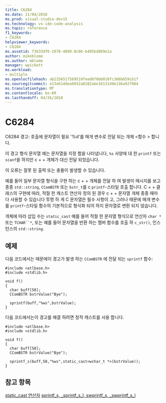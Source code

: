 ```yaml
---
title: C6284
ms.date: 11/04/2016
ms.prod: visual-studio-dev15
ms.technology: vs-ide-code-analysis
ms.topic: reference
f1_keywords:
- C6284
helpviewer_keywords:
- C6284
ms.assetid: f3633df6-2978-4899-8c0b-b495bd869e1a
author: mikeblome
ms.author: mblome
manager: wpickett
ms.workload:
- multiple
ms.openlocfilehash: ab2156517569510feed6f0b6018fc366b659cb1f
ms.sourcegitcommit: e13e61ddea6032a8282abe16131d9e136a927984
ms.translationtype: MT
ms.contentlocale: ko-KR
ms.lasthandoff: 04/26/2018
---
```

# <a name="c6284"></a>C6284
C6284 경고: 호출에 문자열이 필요 '%d'를 매개 변수로 전달 되는 개체 \<함수 > 합니다.

 이 경고 형식 문자열 예는 문자열을 지정 함을 나타냅니다, `%s` 사양에 대 한 `printf` 또는 `scanf`을 하지만 c + + 개체가 대신 전달 되었습니다.

 이 오류는 잘못 된 출력 또는 충돌이 발생할 수 있습니다.

 예를 들어 일부 문자열 형식을 구현 하는 c + + 개체를 전달 하 여 발생이 메시지를 보고 종종 `std::string`, `CComBSTR` 또는 `bstr_t`를 c `printf`-스타일 호출 합니다. C + + 클래스의 구현에 따라, 적절 한 캐스트 연산자 정의 된 경우 c + + 문자열 개체 종종 때마다 사용할 수 있습니다 투명 하 게 C 문자열은 필수 사항이 고, 그러나 때문에 매개 변수를 `printf`-스타일 함수의 기본적으로 형식화 되어 하지 문자열로 변환 되지 않습니다.

 개체에 따라 삽입 수는 `static_cast` 예를 들어 적절 한 문자열 형식으로 연산자 `char *` 또는 `TCHAR``*`, 또는 예를 들어 문자열을 반환 하는 멤버 함수를 호출 하 `c_str()`, 인스턴스의 `std::string`.

## <a name="example"></a>예제
 다음 코드에서는 때문에이 경고가 발생 하는 `CComBSTR` 에 전달 되는 `sprintf` 함수:

```
#include <atlbase.h>
#include <stdlib.h>

void f()
{
  char buff[50];
  CComBSTR bstrValue("Bye");

  sprintf(buff,"%ws",bstrValue);
}
```

 다음 코드에서는이 경고를 해결 하려면 정적 캐스트를 사용 합니다.

```
#include <atlbase.h>
#include <stdlib.h>

void f()
{
  char buff[50];
  CComBSTR bstrValue("Bye");

  sprintf_s(buff,50,"%ws",static_cast<wchar_t *>(bstrValue));
}
```

## <a name="see-also"></a>참고 항목
 [static_cast 연산자](/cpp/cpp/static-cast-operator) [sprintf_s, _sprintf_s_l, swprintf_s, _swprintf_s_l](/cpp/c-runtime-library/reference/sprintf-s-sprintf-s-l-swprintf-s-swprintf-s-l)